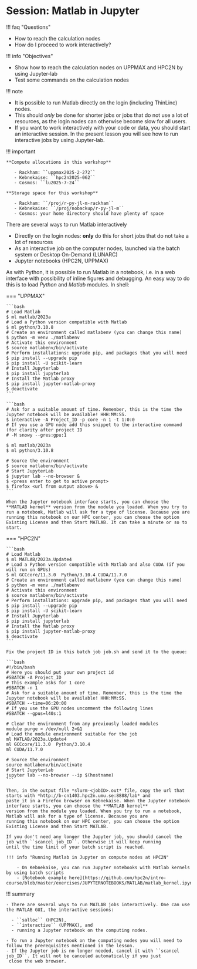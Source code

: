 # Session: Matlab in Jupyter

!!! faq "Questions"

   - How to reach the calculation nodes
   - How do I proceed to work interactively?

!!! info "Objectives"

   - Show how to reach the calculation nodes on UPPMAX and HPC2N by using Jupyter-lab
   - Test some commands on the calculation nodes

!!! note

   - It is possible to run Matlab directly on the login (including ThinLinc) nodes.
   - This should *only* be done for shorter jobs or jobs that do not use a lot of resources, as the login nodes can otherwise become slow for all users.
   - If you want to work interactively with your code or data, you should start an interactive session. In the present
     lesson you will see how to run interactive jobs by using Jupyter-lab.

!!! important

    **Compute allocations in this workshop**
    
       - Rackham: ``uppmax2025-2-272``
       - Kebnekaise: ``hpc2n2025-062``
       - Cosmos: ``lu2025-7-24``
    
    **Storage space for this workshop**
    
       - Rackham: ``/proj/r-py-jl-m-rackham``
       - Kebnekaise: ``/proj/nobackup/r-py-jl-m``
       - Cosmos: your home directory should have plenty of space

There are several ways to run Matlab interactively

- Directly on the login nodes: **only** do this for short jobs that do not take a lot of resources
- As an interactive job on the computer nodes, launched via the batch system or Desktop On-Demand (LUNARC)
- Jupyter notebooks (HPC2N, UPPMAX)

As with Python, it is possible to run Matlab in a notebook, i.e. in a web interface with possibility of inline figures and debugging. An easy way to do this is to load *Python* and *Matlab* modules. In shell:

=== "UPPMAX"

    ```bash
    # Load Matlab
    $ ml matlab/2023a
    # Load a Python version compatible with Matlab
    $ ml python/3.10.8
    # Create an environment called matlabenv (you can change this name)
    $ python -m venv ./matlabenv
    # Activate this environment
    $ source matlabenv/bin/activate
    # Perform installations: upgrade pip, and packages that you will need
    $ pip install --upgrade pip
    $ pip install -U scikit-learn
    # Install Jupyterlab
    $ pip install jupyterlab
    # Install the Matlab proxy
    $ pip install jupyter-matlab-proxy
    $ deactivate
    ```

    ```bash
    # Ask for a suitable amount of time. Remember, this is the time the Jupyter notebook will be available! HHH:MM:SS.
    $ interactive -A Project_ID -p core -n 1 -t 1:0:0
    # If you use a GPU node add this snippet to the interactive command (for clarity after project ID
    # -M snowy --gres:gpu:1
    
    $ ml matlab/2023a
    $ ml python/3.10.8
    
    # Source the environment
    $ source matlabenv/bin/activate
    # Start JupyterLab
    $ jupyter lab --no-browser &
    $ <press enter to get to active prompt>
    $ firefox <url from output above> &
    ```

    When the Jupyter notebook interface starts, you can choose the **MATLAB kernel** version from the module you loaded. When you try to run a notebook, Matlab will ask for a type of license. Because you are running this notebook on our HPC center, you can choose the option Existing License and then Start MATLAB. It can take a minute or so to start.

=== "HPC2N"

    ```bash
    # Load Matlab
    $ ml MATLAB/2023a.Update4
    # Load a Python version compatible with Matlab and also CUDA (if you will run on GPUs)
    $ ml GCCcore/11.3.0  Python/3.10.4 CUDA/11.7.0
    # Create an environment called matlabenv (you can change this name)
    $ python -m venv ./matlabenv
    # Activate this environment
    $ source matlabenv/bin/activate
    # Perform installations: upgrade pip, and packages that you will need
    $ pip install --upgrade pip
    $ pip install -U scikit-learn
    # Install Jupyterlab
    $ pip install jupyterlab
    # Install the Matlab proxy
    $ pip install jupyter-matlab-proxy
    $ deactivate
    ```

    Fix the project ID in this batch job job.sh and send it to the queue:

    ```bash
    #!/bin/bash
    # Here you should put your own project id
    #SBATCH -A Project_ID
    # This example asks for 1 core
    #SBATCH -n 1
    # Ask for a suitable amount of time. Remember, this is the time the Jupyter notebook will be available! HHH:MM:SS.
    #SBATCH --time=06:20:00
    # If you use the GPU nodes uncomment the following lines
    #SBATCH --gpus=l40s:1
    
    # Clear the environment from any previously loaded modules
    module purge > /dev/null 2>&1
    # Load the module environment suitable for the job
    ml MATLAB/2023a.Update4
    ml GCCcore/11.3.0  Python/3.10.4
    ml CUDA/11.7.0
    
    # Source the environment
    source matlabenv/bin/activate
    # Start JupyterLab
    jupyter lab --no-browser --ip $(hostname)
    ```

    Then, in the output file *slurm-<jobID>.out* file, copy the url that starts with *http://b-cn1403.hpc2n.umu.se:8888/lab* and
    paste it in a Firefox browser on Kebnekaise. When the Jupyter notebook interface starts, you can choose the **MATLAB kernel**
    version from the module you loaded. When you try to run a notebook, Matlab will ask for a type of license. Because you are
    running this notebook on our HPC center, you can choose the option Existing License and then Start MATLAB.

    If you don't need any longer the Jupyter job, you should cancel the job with ``scancel job_ID``. Otherwise it will keep running
    until the time limit of your batch script is reached.

    !!! info "Running Matlab in Jupyter on compute nodes at HPC2N"

        - On Kebnekaise, you can run Jupyter notebooks with Matlab kernels by using batch scripts
        - [Notebook example here](https://github.com/hpc2n/intro-course/blob/master/exercises/JUPYTERNOTEBOOKS/MATLAB/matlab_kernel.ipynb)

!!! summary
    
    - There are several ways to run MATLAB jobs interactively. One can use the MATLAB GUI, the interactive sessions:
    
      - ``salloc`` (HPC2N),
      - ``interactive`` (UPPMAX), and
      - running a Jupyter notebook on the computing nodes.
       
    - To run a Jupyter notebook on the computing nodes you will need to follow the prerequisites mentioned in the lesson.
    - If the Jupyter job is no longer needed, cancel it with ``scancel job_ID``. It will not be canceled automatically if you just
     close the web browser.
